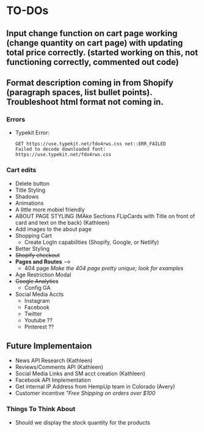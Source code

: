 # TO-DOs

## <strong>Input change function on cart page working (change quantity on cart page) with updating total price correctly. (started working on this, not functioning correctly, commented out code)</strong>

## <strong>Format description coming in from Shopify (paragraph spaces, list bullet points). Troubleshoot html format not coming in. </strong>

### Errors

- Typekit Error:
  ```
  GET https://use.typekit.net/fdo4rws.css net::ERR_FAILED
  Failed to decode downloaded font: https://use.typekit.net/fdo4rws.css
  ```

### Cart edits

- Delete button
- Title Styling
- Shadows
- Animations
- A little more mobiel friendly
- ABOUT PAGE STYLING (MAke Sections FLipCards with Title on front of card and text on the back) (Kathleen)
- Add images to the about page
- Shopping Cart
  - Create LogIn capabilities (Shopify, Google, or Netlify)
- Better Styling
- <del>Shopify checkout</del>
- <strong>Pages and Routes</strong> -->
  - 404 page <em>Make the 404 page pretty unique; look for examples</em>
- Age Restriction Modal
- <del>Google Analytics</del>
  - Config GA
- Social Media Accts
  - Instagram
  - Facebook
  - Twitter
  - Youtube ??
  - Pinterest ??

## Future Implementaion

- News API Research (Kathleen)
- Reviews/Comments API (Kathleen)
- Social Media Links and SM acct creation (Kathleen)
- Facebook API Implementation
- Get internal IP Address from HempUp team in Colorado (Avery)
- Customer incentive <em>"Free Shipping on orders over \$100</em>

### Things To Think About

- Should we display the stock quantity for the products
